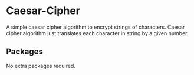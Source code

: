 # Caesar-Cipher

A simple caesar cipher algorithm to encrypt strings of characters. Caesar cipher algorithm just translates each character in string by a given number.

## Packages

No extra packages required.
